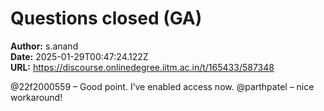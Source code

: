 # Questions closed (GA)

**Author:** s.anand  
**Date:** 2025-01-29T00:47:24.122Z  
**URL:** https://discourse.onlinedegree.iitm.ac.in/t/165433/587348

@22f2000559 – Good point. I’ve enabled access now.
@parthpatel – nice workaround!
